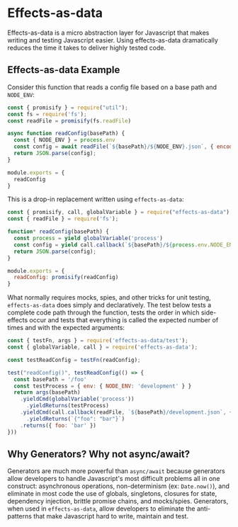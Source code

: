 # Effects-as-data

Effects-as-data is a micro abstraction layer for Javascript that makes writing and testing Javascript easier.  Using effects-as-data dramatically reduces the time it takes to deliver highly tested code.

## Effects-as-data Example

Consider this function that reads a config file based on a base path and `NODE_ENV`:

```js
const { promisify } = require("util");
const fs = require('fs');
const readFile = promisify(fs.readFile)

async function readConfig(basePath) {
  const { NODE_ENV } = process.env
  const config = await readFile(`${basePath}/${NODE_ENV}.json`, { encoding: 'utf8' });
  return JSON.parse(config);
}

module.exports = {
  readConfig
}

```

This is a drop-in replacement written using `effects-as-data`:

```js
const { promisify, call, globalVariable } = require("effects-as-data");
const { readFile } = require('fs');

function* readConfig(basePath) {
  const process = yield globalVariable('process')
  const config = yield call.callback(`${basePath}/${process.env.NODE_ENV}.json`, path, { encoding: 'utf8' });
  return JSON.parse(config);
}

module.exports = {
  readConfig: promisify(readConfig)
}
```
What normally requires mocks, spies, and other tricks for unit testing, `effects-as-data` does simply and declaratively.  The test below tests a complete code path through the function, tests the order in which side-effects occur and tests that everything is called the expected number of times and with the expected arguments:

```js
const { testFn, args } = require('effects-as-data/test');
const { globalVariable, call } = require('effects-as-data');

const testReadConfig = testFn(readConfig);

test("readConfig()", testReadConfig(() => {
  const basePath = '/foo'
  const testProcess = { env: { NODE_ENV: 'development' } }
  return args(basePath)
    .yieldCmd(globalVariable('process'))
      .yieldReturns(testProcess)
    .yieldCmd(call.callback(readFile, `${basePath}/development.json`, { encoding: 'utf8' }))
      .yieldReturns(`{"foo": "bar"}`)
    .returns({ foo: 'bar' })
}))
```

## Why Generators?  Why not async/await?
Generators are much more powerful than `async/await` because generators allow developers to handle Javascript's most difficult problems all in one construct: asynchronous operations, non-determinism (ex: `Date.now()`), and  eliminate in most code the use of globals, singletons, closures for state, dependency injection, brittle promise chains, and mocks/spies.  Generators, when used in `effects-as-data`, allow developers to eliminate the anti-patterns that make Javascript hard to write, maintain and test.
